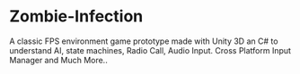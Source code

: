 # Zombie-Infection
A classic FPS environment game prototype made with Unity 3D an C# to understand AI, state machines, Radio Call, Audio Input. Cross Platform Input Manager and Much More..
